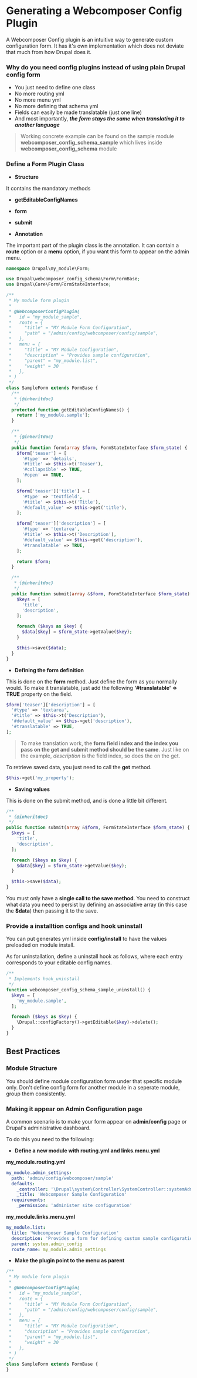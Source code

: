 # Generating a Webcomposer Config Plugin

A Webcomposer Config plugin is an intuitive way to generate custom configuration form.
It has it's own implementation which does not deviate that much from how Drupal
does it.

### Why do you need config plugins instead of using plain Drupal config form

* You just need to define one class
* No more routing yml
* No more menu yml
* No more defining that schema yml
* Fields can easily be made translatable (just one line)
* And most importantly, **_the form stays the same when translating it to another language_**

> Working concrete example can be found on the sample module **webcomposer_config_schema_sample**
> which lives inside **webcomposer_config_schema** module

### Define a Form Plugin Class

* **Structure**

It contains the mandatory methods
* **getEditableConfigNames**
* **form**
* **submit**

* **Annotation**

The important part of the plugin class is the annotation.
It can contain a **route** option or a **menu** option, if you want this form
to appear on the admin menu.

```php
namespace Drupal\my_module\Form;

use Drupal\webcomposer_config_schema\Form\FormBase;
use Drupal\Core\Form\FormStateInterface;

/**
 * My module form plugin
 *
 * @WebcomposerConfigPlugin(
 *   id = "my_module_sample",
 *   route = {
 *     "title" = "MY Module Form Configuration",
 *     "path" = "/admin/config/webcomposer/config/sample",
 *   },
 *   menu = {
 *     "title" = "MY Module Configuration",
 *     "description" = "Provides sample configuration",
 *     "parent" = "my_module.list",
 *     "weight" = 30
 *   },
 * )
 */
class SampleForm extends FormBase {
  /**
   * {@inheritdoc}
   */
  protected function getEditableConfigNames() {
    return ['my_module.sample'];
  }

  /**
   * {@inheritdoc}
   */
  public function form(array $form, FormStateInterface $form_state) {
    $form['teaser'] = [
      '#type' => 'details',
      '#title' => $this->t('Teaser'),
      '#collapsible' => TRUE,
      '#open' => TRUE,
    ];

    $form['teaser']['title'] = [
      '#type' => 'textfield',
      '#title' => $this->t('Title'),
      '#default_value' => $this->get('title'),
    ];

    $form['teaser']['description'] = [
      '#type' => 'textarea',
      '#title' => $this->t('Description'),
      '#default_value' => $this->get('description'),
      '#translatable' => TRUE,
    ];

    return $form;
  }

  /**
   * {@inheritdoc}
   */
  public function submit(array &$form, FormStateInterface $form_state) {
    $keys = [
      'title',
      'description',
    ];

    foreach ($keys as $key) {
      $data[$key] = $form_state->getValue($key);
    }

    $this->save($data);
  }
}
```

* **Defining the form definition**

This is done on the **form** method. Just define the form as you normally would.
To make it translatable, just add the following **'#translatable' => TRUE** 
property on the field.

```php
$form['teaser']['description'] = [
  '#type' => 'textarea',
  '#title' => $this->t('Description'),
  '#default_value' => $this->get('description'),
  '#translatable' => TRUE,
];
```

> To make translation work, the **form field index and the index you pass on the
get and submit method should be the same**.
> Just like on the example, _description_ is the field index, so does the on the get.

To retrieve saved data, you just need to call the **get** method.

```php
$this->get('my_property');
```

* **Saving values**

This is done on the submit method, and is done a little bit different.

```php
/**
 * {@inheritdoc}
 */
public function submit(array &$form, FormStateInterface $form_state) {
  $keys = [
    'title',
    'description',
  ];

  foreach ($keys as $key) {
    $data[$key] = $form_state->getValue($key);
  }

  $this->save($data);
}
```

You must only have a **single call to the save method**. You need to construct
what data you need to persist by defining an associative array (in this case the **$data**)
then passing it to the save.


### Provide a installtion configs and hook uninstall

You can put generates yml inside **config/install** to have the values
preloaded on module install.

As for uninstallation, define a uninstall hook as follows, where each entry corresponds to your
editable config names.

```php
/**
 * Implements hook_uninstall
 */
function webcomposer_config_schema_sample_uninstall() {
  $keys = [
    'my_module.sample',
  ];

  foreach ($keys as $key) {
    \Drupal::configFactory()->getEditable($key)->delete();
  }
}
```

## Best Practices

### Module Structure

You should define module configuration form under that specific module only.
Don't define config form for another module in a seperate module, group them consistently.

### Making it appear on Admin Configuration page

A common scenario is to make your form appear on **admin/config** page or Drupal's
administrative dashboard.

To do this you need to the following:

* **Define a new module with routing.yml and links.menu.yml**

**my_module.routing.yml**

```yaml
my_module.admin_settings:
  path: 'admin/config/webcomposer/sample'
  defaults:
    _controller: '\Drupal\system\Controller\SystemController::systemAdminMenuBlockPage'
    _title: 'Webcomposer Sample Configuration'
  requirements:
    _permission: 'administer site configuration'
```

**my_module.links.menu.yml**

```yaml
my_module.list:
  title: 'Webcomposer Sample Configuration'
  description: 'Provides a form for defining custom sample configuration'
  parent: system.admin_config
  route_name: my_module.admin_settings
```

* **Make the plugin point to the menu as parent**

```php
/**
 * My module form plugin
 *
 * @WebcomposerConfigPlugin(
 *   id = "my_module_sample",
 *   route = {
 *     "title" = "MY Module Form Configuration",
 *     "path" = "/admin/config/webcomposer/config/sample",
 *   },
 *   menu = {
 *     "title" = "MY Module Configuration",
 *     "description" = "Provides sample configuration",
 *     "parent" = "my_module.list",
 *     "weight" = 30
 *   },
 * )
 */
class SampleForm extends FormBase {
}
```
